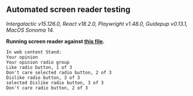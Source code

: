 ## Automated screen reader testing

_Intergalactic v15.126.0, React v18.2.0, Playwright v1.48.0,
Guidepup v0.13.1, MacOS Sonoma 14._

**Running screen reader against [this file](https://github.com/semrush/intergalactic/blob/master/website/docs/components/pills/examples/basic_example.tsx).**

```
In web content Stand:
Your opinion
Your opinion radio group
Like radio button, 1 of 3
Don't care selected radio button, 2 of 3
Dislike radio button, 3 of 3
selected Dislike radio button, 3 of 3
Don't care radio button, 2 of 3
```
